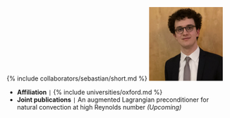 {% include collaborators/sebastian/short.md %}
<img src="/assets/img/collaborators/sebastian.jpeg" alt="Sebastian Ohlig" width="167" />
- **Affiliation** <code>&#124;</code> {% include universities/oxford.md %}
- **Joint publications** <code>&#124;</code> An augmented Lagrangian preconditioner for natural convection at high Reynolds number *(Upcoming)*